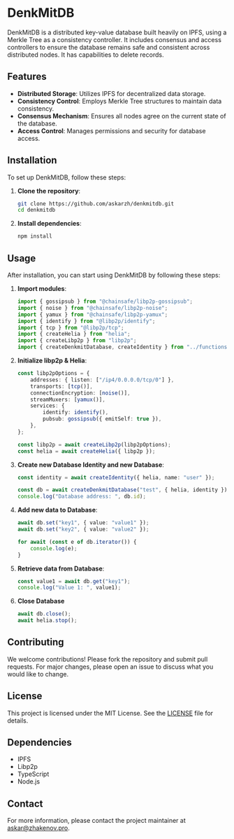 # DenkMitDB

DenkMitDB is a distributed key-value database built heavily on IPFS, using a Merkle Tree as a consistency controller. It includes consensus and access controllers to ensure the database remains safe and consistent across distributed nodes. It has capabilities to delete records.

## Features

- **Distributed Storage**: Utilizes IPFS for decentralized data storage.
- **Consistency Control**: Employs Merkle Tree structures to maintain data consistency.
- **Consensus Mechanism**: Ensures all nodes agree on the current state of the database.
- **Access Control**: Manages permissions and security for database access.

## Installation

To set up DenkMitDB, follow these steps:

1. **Clone the repository**:
    ```bash
    git clone https://github.com/askarzh/denkmitdb.git
    cd denkmitdb
    ```

2. **Install dependencies**:
    ```bash
    npm install
    ```
    
## Usage

After installation, you can start using DenkMitDB by following these steps:

1. **Import modules**:
    ```typescript
    import { gossipsub } from "@chainsafe/libp2p-gossipsub";
    import { noise } from "@chainsafe/libp2p-noise";
    import { yamux } from "@chainsafe/libp2p-yamux";
    import { identify } from "@libp2p/identify";
    import { tcp } from "@libp2p/tcp";
    import { createHelia } from "helia";
    import { createLibp2p } from "libp2p";
    import { createDenkmitDatabase, createIdentity } from "../functions";
    ```

2. **Initialize libp2p & Helia**:
    ```typescript
    const libp2pOptions = {
        addresses: { listen: ["/ip4/0.0.0.0/tcp/0"] },
        transports: [tcp()],
        connectionEncryption: [noise()],
        streamMuxers: [yamux()],
        services: {
            identify: identify(),
            pubsub: gossipsub({ emitSelf: true }),
        },
    };

    const libp2p = await createLibp2p(libp2pOptions);
    const helia = await createHelia({ libp2p });
    ```

3. **Create new Database Identity and new Database**:
    ```typescript
    const identity = await createIdentity({ helia, name: "user" });

    const db = await createDenkmitDatabase("test", { helia, identity });
    console.log("Database address: ", db.id);
    ```

4. **Add new data to Database**:
    ```typescript
    await db.set("key1", { value: "value1" });
    await db.set("key2", { value: "value2" });

    for await (const e of db.iterator()) {
        console.log(e);
    }
    ```
5. **Retrieve data from Database**:
    ```typescript
    const value1 = await db.get("key1");
    console.log("Value 1: ", value1);
    ```
6. **Close Database**
    ```typescript
    await db.close();
    await helia.stop();
    ```

## Contributing

We welcome contributions! Please fork the repository and submit pull requests. For major changes, please open an issue to discuss what you would like to change.

## License

This project is licensed under the MIT License. See the [LICENSE](LICENSE) file for details.

## Dependencies

- IPFS
- Libp2p
- TypeScript
- Node.js

## Contact

For more information, please contact the project maintainer at [askar@zhakenov.pro](mailto:askar@zhakenov.pro).
